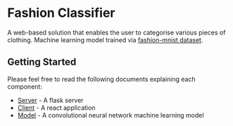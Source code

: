 # Fashion Classifier

A web-based solution that enables the user to categorise various pieces of clothing. Machine learning model trained via [fashion-mnist dataset](https://github.com/zalandoresearch/fashion-mnist).

## Getting Started

Please feel free to read the following documents explaining each component:

* [Server](WebServer/README.md) - A flask server
* [Client](WebClient/README.md) - A react application
* [Model](Model/README.md) - A convolutional neural network machine learning model

